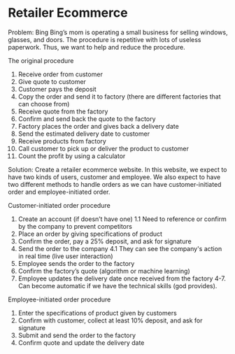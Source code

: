 # Retailer Ecommerce

Problem: Bing Bing’s mom is operating a small business for selling windows, glasses, and doors. The procedure is repetitive with lots of useless paperwork. Thus, we want to help and reduce the procedure.

The original procedure
1. Receive order from customer
2. Give quote to customer
3. Customer pays the deposit
4. Copy the order and send it to factory  (there are different factories that can choose from)
5. Receive quote from the factory
6. Confirm and send back the quote to the factory
7. Factory places the order and gives back a delivery date
8. Send the estimated delivery date to customer
9. Receive products from factory
10. Call customer to pick up or deliver the product  to customer
11. Count the profit by using a calculator

Solution: Create a retailer ecommerce website. In this website, we expect to have two kinds of users,  customer and employee. We also expect to have two different methods to handle orders as we can have customer-initiated order and employee-initiated order.

Customer-initiated order procedure
1. Create an account (if doesn’t have one)
1.1 Need to reference or confirm by the company to prevent competitors
2. Place an order by giving specifications of product
3. Confirm the order, pay a 25% deposit, and ask for signature
4. Send the order to the company
4.1 They can see the company's action in real time (live user interaction)
5. Employee sends the order to the factory
6. Confirm the factory’s quote (algorithm or machine learning)
7. Employee updates the delivery date once received from the factory
4-7. Can become automatic if we have the technical skills (god provides).

Employee-initiated order procedure
1. Enter the specifications of product given by customers 
2. Confirm with customer, collect at least 10%  deposit, and ask for signature
3. Submit and send the order to the factory
4. Confirm quote and update the delivery date

